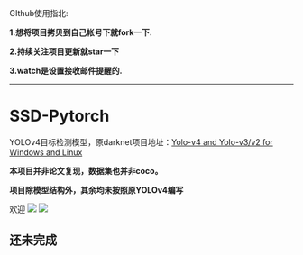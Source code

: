 GIthub使用指北:

**1.想将项目拷贝到自己帐号下就fork一下.**

**2.持续关注项目更新就star一下**

**3.watch是设置接收邮件提醒的.**

---

# SSD-Pytorch 

YOLOv4目标检测模型，原darknet项目地址：[Yolo-v4 and Yolo-v3/v2 for Windows and Linux](https://github.com/AlexeyAB/darknet)

**本项目并非论文复现，数据集也并非coco。**

**项目除模型结构外，其余均未按照原YOLOv4编写**


欢迎
[![](https://img.shields.io/github/stars/yatengLG/YOLOv4-Pytorch.svg)](https://github.com/yatengLG/YOLOv4-Pytorch/stargazers) 
[![](https://img.shields.io/github/forks/yatengLG/YOLOv4-Pytorch.svg)](https://github.com/yatengLG/YOLOv4-Pytorch/network/members)

## 还未完成